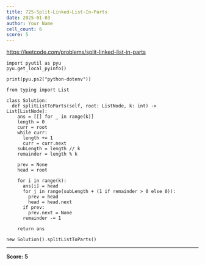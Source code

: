 ```yaml
---
title: 725-Split-Linked-List-In-Parts
date: 2025-01-03
author: Your Name
cell_count: 6
score: 5
---
```


https://leetcode.com/problems/split-linked-list-in-parts


```
import pyutil as pyu
pyu.get_local_pyinfo()
```


```
print(pyu.ps2("python-dotenv"))
```


```
from typing import List
```


```
class Solution:
  def splitListToParts(self, root: ListNode, k: int) -> List[ListNode]:
    ans = [[] for _ in range(k)]
    length = 0
    curr = root
    while curr:
      length += 1
      curr = curr.next
    subLength = length // k
    remainder = length % k

    prev = None
    head = root

    for i in range(k):
      ans[i] = head
      for j in range(subLength + (1 if remainder > 0 else 0)):
        prev = head
        head = head.next
      if prev:
        prev.next = None
      remainder -= 1

    return ans
```


```
new Solution().splitListToParts()
```


---
**Score: 5**